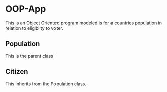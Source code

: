 # OOP-App
This is an Object Oriented program modeled is for a countries population in relation to eligibilty to voter.

## Population
This is the parent class

## Citizen
This inherits from the Population class.
